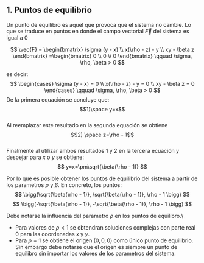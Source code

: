 ## 1. Puntos de equilibrio

Un punto de equilibro es aquel que provoca que el sistema no cambie. Lo que se traduce en puntos en donde el campo vectorial $\vec{F}$ del sistema es igual a 0

$$
\vec{F} = 
\begin{bmatrix}
\sigma (y - x) \\
x(\rho - z) - y \\
xy - \beta z
\end{bmatrix}
=\begin{bmatrix}
0 \\
0 \\
0
\end{bmatrix}
\qquad
\sigma, \rho, \beta > 0
$$

es decir:
$$
\begin{cases}
\sigma (y - x) = 0 \\
x(\rho - z) - y = 0 \\
xy - \beta z = 0
\end{cases}
\qquad
\sigma, \rho, \beta > 0
$$
De la primera equación se concluye que: $$1)\space y=x$$\
Al reemplazar este resultado en la segunda equación se obtiene $$2) \space z=\rho - 1$$\
Finalmente al utilizar ambos resultados  1 y 2 en la tercera ecuación y despejar para $x$ o $y$ se obtiene:
$$
y=x=\pm\sqrt{\beta(\rho - 1)}
$$





Por lo que es posible obtener los puntos de equilibrio del sistema a partir de los parametros  $\rho$ y $\beta$. En concreto, los puntos:
$$
\bigg(\sqrt{\beta(\rho - 1)}, \sqrt{\beta(\rho - 1)}, \rho - 1 \bigg)
$$
$$
\bigg(-\sqrt{\beta(\rho - 1)}, -\sqrt{\beta(\rho - 1)}, \rho - 1 \bigg)
$$

Debe notarse la influencia del parametro $\rho$ en los puntos de equilibro.\
* Para valores de $\rho < 1$ se obtendran soluciones complejas con parte real 0 para las coordenadas $x$ y $y$.
* Para $\rho = 1$ se obtiene el origen $(0,0,0)$ como único punto de equilibrio. Sin embargo debe notarse que el origen es siempre un punto de equilibro sin importar los valores de los parametros del sistema.
